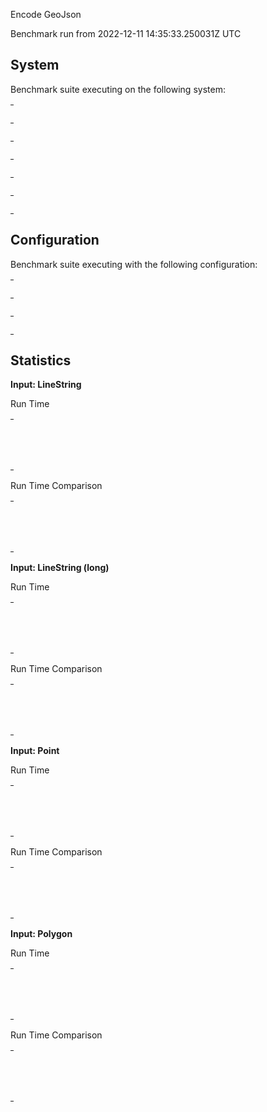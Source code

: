Encode GeoJson

Benchmark run from 2022-12-11 14:35:33.250031Z UTC

## System

Benchmark suite executing on the following system:

<table style="width: 1%">
  <tr>
    <th style="width: 1%; white-space: nowrap">Operating System</th>
    <td>macOS</td>
  </tr><tr>
    <th style="white-space: nowrap">CPU Information</th>
    <td style="white-space: nowrap">Apple M1</td>
  </tr><tr>
    <th style="white-space: nowrap">Number of Available Cores</th>
    <td style="white-space: nowrap">8</td>
  </tr><tr>
    <th style="white-space: nowrap">Available Memory</th>
    <td style="white-space: nowrap">16 GB</td>
  </tr><tr>
    <th style="white-space: nowrap">Elixir Version</th>
    <td style="white-space: nowrap">1.14.2</td>
  </tr><tr>
    <th style="white-space: nowrap">Erlang Version</th>
    <td style="white-space: nowrap">25.1.2</td>
  </tr>
</table>

## Configuration

Benchmark suite executing with the following configuration:

<table style="width: 1%">
  <tr>
    <th style="width: 1%">:time</th>
    <td style="white-space: nowrap">10 s</td>
  </tr><tr>
    <th>:parallel</th>
    <td style="white-space: nowrap">1</td>
  </tr><tr>
    <th>:warmup</th>
    <td style="white-space: nowrap">2 s</td>
  </tr>
</table>

## Statistics



__Input: LineString__

Run Time

<table style="width: 1%">
  <tr>
    <th>Name</th>
    <th style="text-align: right">IPS</th>
    <th style="text-align: right">Average</th>
    <th style="text-align: right">Devitation</th>
    <th style="text-align: right">Median</th>
    <th style="text-align: right">99th&nbsp;%</th>
  </tr>

  <tr>
    <td style="white-space: nowrap">geometry</td>
    <td style="white-space: nowrap; text-align: right">1.24 M</td>
    <td style="white-space: nowrap; text-align: right">808.86 ns</td>
    <td style="white-space: nowrap; text-align: right">&plusmn;3572.13%</td>
    <td style="white-space: nowrap; text-align: right">667 ns</td>
    <td style="white-space: nowrap; text-align: right">1708 ns</td>
  </tr>

  <tr>
    <td style="white-space: nowrap">geo</td>
    <td style="white-space: nowrap; text-align: right">1.17 M</td>
    <td style="white-space: nowrap; text-align: right">857.22 ns</td>
    <td style="white-space: nowrap; text-align: right">&plusmn;3303.34%</td>
    <td style="white-space: nowrap; text-align: right">750 ns</td>
    <td style="white-space: nowrap; text-align: right">1750 ns</td>
  </tr>

</table>


Run Time Comparison

<table style="width: 1%">
  <tr>
    <th>Name</th>
    <th style="text-align: right">IPS</th>
    <th style="text-align: right">Slower</th>
  <tr>
    <td style="white-space: nowrap">geometry</td>
    <td style="white-space: nowrap;text-align: right">1.24 M</td>
    <td>&nbsp;</td>
  </tr>

  <tr>
    <td style="white-space: nowrap">geo</td>
    <td style="white-space: nowrap; text-align: right">1.17 M</td>
    <td style="white-space: nowrap; text-align: right">1.06x</td>
  </tr>

</table>




__Input: LineString (long)__

Run Time

<table style="width: 1%">
  <tr>
    <th>Name</th>
    <th style="text-align: right">IPS</th>
    <th style="text-align: right">Average</th>
    <th style="text-align: right">Devitation</th>
    <th style="text-align: right">Median</th>
    <th style="text-align: right">99th&nbsp;%</th>
  </tr>

  <tr>
    <td style="white-space: nowrap">geometry</td>
    <td style="white-space: nowrap; text-align: right">12.57 K</td>
    <td style="white-space: nowrap; text-align: right">79.54 &micro;s</td>
    <td style="white-space: nowrap; text-align: right">&plusmn;9.03%</td>
    <td style="white-space: nowrap; text-align: right">75.50 &micro;s</td>
    <td style="white-space: nowrap; text-align: right">92.00 &micro;s</td>
  </tr>

  <tr>
    <td style="white-space: nowrap">geo</td>
    <td style="white-space: nowrap; text-align: right">9.93 K</td>
    <td style="white-space: nowrap; text-align: right">100.73 &micro;s</td>
    <td style="white-space: nowrap; text-align: right">&plusmn;11.42%</td>
    <td style="white-space: nowrap; text-align: right">96.00 &micro;s</td>
    <td style="white-space: nowrap; text-align: right">129.41 &micro;s</td>
  </tr>

</table>


Run Time Comparison

<table style="width: 1%">
  <tr>
    <th>Name</th>
    <th style="text-align: right">IPS</th>
    <th style="text-align: right">Slower</th>
  <tr>
    <td style="white-space: nowrap">geometry</td>
    <td style="white-space: nowrap;text-align: right">12.57 K</td>
    <td>&nbsp;</td>
  </tr>

  <tr>
    <td style="white-space: nowrap">geo</td>
    <td style="white-space: nowrap; text-align: right">9.93 K</td>
    <td style="white-space: nowrap; text-align: right">1.27x</td>
  </tr>

</table>




__Input: Point__

Run Time

<table style="width: 1%">
  <tr>
    <th>Name</th>
    <th style="text-align: right">IPS</th>
    <th style="text-align: right">Average</th>
    <th style="text-align: right">Devitation</th>
    <th style="text-align: right">Median</th>
    <th style="text-align: right">99th&nbsp;%</th>
  </tr>

  <tr>
    <td style="white-space: nowrap">geometry</td>
    <td style="white-space: nowrap; text-align: right">1.59 M</td>
    <td style="white-space: nowrap; text-align: right">629.67 ns</td>
    <td style="white-space: nowrap; text-align: right">&plusmn;5061.94%</td>
    <td style="white-space: nowrap; text-align: right">500 ns</td>
    <td style="white-space: nowrap; text-align: right">1417 ns</td>
  </tr>

  <tr>
    <td style="white-space: nowrap">geo</td>
    <td style="white-space: nowrap; text-align: right">1.57 M</td>
    <td style="white-space: nowrap; text-align: right">635.50 ns</td>
    <td style="white-space: nowrap; text-align: right">&plusmn;5523.89%</td>
    <td style="white-space: nowrap; text-align: right">541 ns</td>
    <td style="white-space: nowrap; text-align: right">1542 ns</td>
  </tr>

</table>


Run Time Comparison

<table style="width: 1%">
  <tr>
    <th>Name</th>
    <th style="text-align: right">IPS</th>
    <th style="text-align: right">Slower</th>
  <tr>
    <td style="white-space: nowrap">geometry</td>
    <td style="white-space: nowrap;text-align: right">1.59 M</td>
    <td>&nbsp;</td>
  </tr>

  <tr>
    <td style="white-space: nowrap">geo</td>
    <td style="white-space: nowrap; text-align: right">1.57 M</td>
    <td style="white-space: nowrap; text-align: right">1.01x</td>
  </tr>

</table>




__Input: Polygon__

Run Time

<table style="width: 1%">
  <tr>
    <th>Name</th>
    <th style="text-align: right">IPS</th>
    <th style="text-align: right">Average</th>
    <th style="text-align: right">Devitation</th>
    <th style="text-align: right">Median</th>
    <th style="text-align: right">99th&nbsp;%</th>
  </tr>

  <tr>
    <td style="white-space: nowrap">geometry</td>
    <td style="white-space: nowrap; text-align: right">753.60 K</td>
    <td style="white-space: nowrap; text-align: right">1.33 &micro;s</td>
    <td style="white-space: nowrap; text-align: right">&plusmn;1775.96%</td>
    <td style="white-space: nowrap; text-align: right">1.17 &micro;s</td>
    <td style="white-space: nowrap; text-align: right">1.96 &micro;s</td>
  </tr>

  <tr>
    <td style="white-space: nowrap">geo</td>
    <td style="white-space: nowrap; text-align: right">656.86 K</td>
    <td style="white-space: nowrap; text-align: right">1.52 &micro;s</td>
    <td style="white-space: nowrap; text-align: right">&plusmn;1616.42%</td>
    <td style="white-space: nowrap; text-align: right">1.38 &micro;s</td>
    <td style="white-space: nowrap; text-align: right">2.33 &micro;s</td>
  </tr>

</table>


Run Time Comparison

<table style="width: 1%">
  <tr>
    <th>Name</th>
    <th style="text-align: right">IPS</th>
    <th style="text-align: right">Slower</th>
  <tr>
    <td style="white-space: nowrap">geometry</td>
    <td style="white-space: nowrap;text-align: right">753.60 K</td>
    <td>&nbsp;</td>
  </tr>

  <tr>
    <td style="white-space: nowrap">geo</td>
    <td style="white-space: nowrap; text-align: right">656.86 K</td>
    <td style="white-space: nowrap; text-align: right">1.15x</td>
  </tr>

</table>